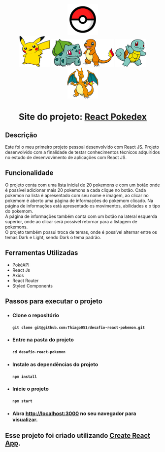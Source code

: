 <div style="display: inline_block" align="center">  
<img src='public/pokeball.svg' height="100" width="100"/>
</div>

<div style="display: inline_block" align="center">

<img src='https://raw.githubusercontent.com/PokeAPI/sprites/master/sprites/pokemon/other/dream-world/25.svg' height="100" width="100"/>
<img src='https://raw.githubusercontent.com/PokeAPI/sprites/master/sprites/pokemon/other/dream-world/1.svg' height="90" width="100"/>
<img src='https://raw.githubusercontent.com/PokeAPI/sprites/master/sprites/pokemon/other/dream-world/4.svg' height="90" width="100"/>
<img src='https://raw.githubusercontent.com/PokeAPI/sprites/master/sprites/pokemon/other/dream-world/7.svg' height="90" width="100"/>
<img src='https://raw.githubusercontent.com/PokeAPI/sprites/master/sprites/pokemon/other/dream-world/6.svg' height="100" width="100"/>

# Site do projeto: [React Pokedex](https://thiago-react-pokedex.netlify.app)


</div>

## Descrição
Este foi o meu primeiro projeto pessoal desenvolvido com React JS. Projeto desenvolvido com a finalidade de testar conhecimentos técnicos adquiridos no estudo de desenvovimento de aplicações com React JS.

## Funcionalidade
O projeto conta com uma lista inicial de 20 pokemons e com um botão onde é possível adicionar mais 20 pokemons a cada clique no botão. Cada pokemon na lista é apresentado com seu nome e imagem, ao clicar no pokemom é aberto uma página de informações do pokemom clicado. Na página de informações está apresentado os movimentos, abilidades e o tipo do pokemom.\
A página de informações também conta com um botão na lateral esquerda superior, onde ao clicar será possível retornar para a listagem de pokemons.\
O projeto também possui troca de temas, onde é possível alternar entre os temas Dark e Light, sendo Dark o tema padrão.

## Ferramentas Utilizadas
* [PokéAPI](https://pokeapi.co/)
* React Js
* Axios
* React Router
* Styled Components
## Passos para executar o projeto

* ### Clone o repositório
    #### `git clone git@github.com:Thiago051/desafio-react-pokemon.git`

* ### Entre na pasta do projeto
    #### `cd desafio-react-pokemon`

* ### Instale as dependências do projeto
    #### `npm install`

* ### Inicie o projeto
    #### `npm start`

* ### Abra [http://localhost:3000](http://localhost:3000) no seu navegador para visualizar.

## Esse projeto foi criado utilizando [Create React App](https://github.com/facebook/create-react-app).
